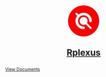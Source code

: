 <h1 align="center">
  <br><a href="https://rplexus.net">
  <img src="/images/rplexus-icon-320.png" alt="Rplexus" width="100"/>
  <br>
  <p align="center">Rplexus</p>
  </a>
</h1>

[View Documents](https://alierkanimrek.github.io/rplexusdocs/)
